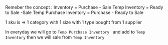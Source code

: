 Remeber the concept :
Inventory = Purchase - Sale
Temp Inventory = Ready to Sale -Sale
Temp Purchase Inventory = Purchase - Ready to Sale

1 sku is =>  1 category with 1 size with 1 type bought from 1 supplier

In everyday we will go to `Temp Purchase Inventory ` and add to `Temp Inventory` then we will sale from `Temp Inventory` 